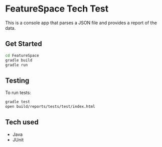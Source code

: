# FeatureSpace Tech Test

This is a console app that parses a JSON file and provides a report of the data.

## Get Started

```sh
cd FeatureSpace
gradle build
gradle run
```

## Testing

To run tests:
```sh
gradle test
open build/reports/tests/test/index.html
```

## Tech used
- Java
- JUnit